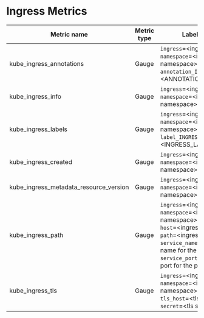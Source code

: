 # Ingress Metrics

| Metric name| Metric type | Labels/tags | Status |
| ---------- | ----------- | ----------- | ----------- |
| kube_ingress_annotations | Gauge | `ingress`=&lt;ingress-name&gt; <br> `namespace`=&lt;ingress-namespace&gt; <br> `annotation_INGRESS_LABEL`=&lt;ANNOTATION_LABEL&gt; | STABLE |
| kube_ingress_info | Gauge | `ingress`=&lt;ingress-name&gt; <br> `namespace`=&lt;ingress-namespace&gt; | STABLE |
| kube_ingress_labels | Gauge | `ingress`=&lt;ingress-name&gt; <br> `namespace`=&lt;ingress-namespace&gt; <br> `label_INGRESS_LABEL`=&lt;INGRESS_LABEL&gt; | STABLE |
| kube_ingress_created  | Gauge | `ingress`=&lt;ingress-name&gt; <br> `namespace`=&lt;ingress-namespace&gt; | STABLE |
| kube_ingress_metadata_resource_version  | Gauge | `ingress`=&lt;ingress-name&gt; <br> `namespace`=&lt;ingress-namespace&gt; | EXPERIMENTAL |
| kube_ingress_path | Gauge | `ingress`=&lt;ingress-name&gt; <br> `namespace`=&lt;ingress-namespace&gt; <br> `host`=&lt;ingress-host&gt; <br> `path`=&lt;ingress-path&gt; <br> `service_name`=&lt;service name for the path&gt; <br> `service_port`=&lt;service port for the path&gt; | STABLE |
| kube_ingress_tls | Gauge | `ingress`=&lt;ingress-name&gt; <br> `namespace`=&lt;ingress-namespace&gt; <br> `tls_host`=&lt;tls hostname&gt; <br> `secret`=&lt;tls secret name&gt;| STABLE |
